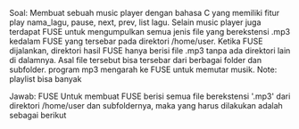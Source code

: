 Soal:
Membuat sebuah music player dengan bahasa C yang memiliki fitur play nama_lagu,
pause, next, prev, list lagu. Selain music player juga terdapat FUSE untuk 
mengumpulkan semua jenis file yang berekstensi .mp3 kedalam FUSE yang tersebar 
pada direktori /home/user. Ketika FUSE dijalankan, direktori hasil FUSE hanya
berisi file .mp3 tanpa ada direktori lain di dalamnya. Asal file tersebut bisa
tersebar dari berbagai folder dan subfolder. program mp3 mengarah ke FUSE untuk memutar
musik.
Note: playlist bisa banyak


Jawab:
FUSE
Untuk membuat FUSE berisi semua file berekstensi '.mp3' dari direktori /home/user dan subfoldernya, maka yang harus dilakukan adalah sebagai berikut
